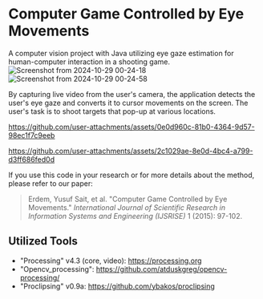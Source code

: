 # Computer Game Controlled by Eye Movements
A computer vision project with Java utilizing eye gaze estimation for human-computer interaction in a shooting game.
![Screenshot from 2024-10-29 00-24-18](https://github.com/user-attachments/assets/c2c70b10-af41-40a8-8f58-1b97cc20f256)
![Screenshot from 2024-10-29 00-24-58](https://github.com/user-attachments/assets/18e78c83-fd5b-44dc-ad21-bdfafd826038)

By capturing live video from the user's camera, the application detects the user's eye gaze and converts it to cursor movements on the screen. The user's task is to shoot targets that pop-up at various locations.


https://github.com/user-attachments/assets/0e0d960c-81b0-4364-9d57-98ec1f7c9eeb



https://github.com/user-attachments/assets/2c1029ae-8e0d-4bc4-a799-d3ff686fed0d


If you use this code in your research or for more details about the method, please refer to our paper:
   > Erdem, Yusuf Sait, et al. "Computer Game Controlled by Eye Movements." _International Journal of Scientific Research in Information Systems and Engineering (IJSRISE)_ 1 (2015): 97-102.


## Utilized Tools
   - "Processing" v4.3 (core, video): https://processing.org
   - "Opencv_processing": https://github.com/atduskgreg/opencv-processing/
   - "Proclipsing" v0.9a: https://github.com/ybakos/proclipsing
